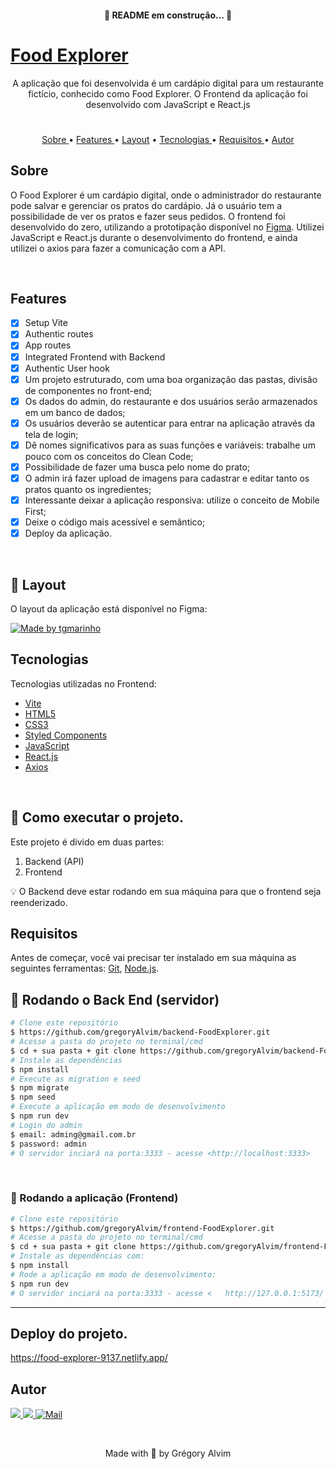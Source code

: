 <h4 align="center">
   🚧 README em construção... 🚧
</h4>

<h1>
    <a href="#"> Food Explorer </a>
</h1>

<p align="center"> A aplicação que foi desenvolvida é um cardápio digital para um restaurante fictício, conhecido como Food Explorer. O Frontend da aplicação foi desenvolvido com JavaScript e React.js </p>

#

<p align="center">
   <a href="#sobre">Sobre </a> •
   <a href="#features"> Features </a> •
   <a href="#-layout">Layout</a> •
   <a href="#tecnologias"> Tecnologias </a> •
   <a href="#requisitos"> Requisitos </a> •
   <a href="#autor"> Autor </a> 
</p>

## Sobre

O Food Explorer é um cardápio digital, onde o administrador do restaurante pode salvar e gerenciar os pratos do cardápio. Já o usuário tem a possibilidade de ver os pratos e fazer seus pedidos.
O frontend foi desenvolvido do zero, utilizando a prototipação disponível no <a href="https://www.figma.com/file/UObYagRzmvi5PY4HhmzEHM/RocketMovies/duplicate?node-id=0%3A1">Figma</a>.
Utilizei JavaScript e React.js durante o desenvolvimento do frontend, e ainda utilizei o axios para fazer a comunicação com a API.

<!-- Para visualizar uma demo do Rocket Notes, <a href="https://gregoryalvim.github.io/Rocketnotes/" target="_blank">clique aqui</a>. -->


<br/>

## Features

- [x] Setup Vite
- [x] Authentic routes
- [x] App routes
- [x] Integrated Frontend with Backend
- [x] Authentic User hook
- [x] Um projeto estruturado, com uma boa organização das pastas, divisão de componentes no front-end;
- [x] Os dados do admin, do restaurante e dos usuários serão armazenados em um banco de dados;
- [x] Os usuários deverão se autenticar para entrar na aplicação através da tela de login;
- [x] Dê nomes significativos para as suas funções e variáveis: trabalhe um pouco com os conceitos do Clean Code;
- [x] Possibilidade de fazer uma busca pelo nome do prato;
- [x] O admin irá fazer upload de imagens para cadastrar e editar tanto os pratos quanto os ingredientes;
- [x] Interessante deixar a aplicação responsiva: utilize o conceito de Mobile First;
- [x] Deixe o código mais acessível e semântico;
- [x] Deploy da aplicação.

<br/>

## 🎨 Layout

O layout da aplicação está disponível no Figma:

<a href="https://www.figma.com/file/GkqG5AUJe3ppcUEHfvOX6z/food-explorer?node-id=0%3A1">
  <img alt="Made by tgmarinho" src="https://img.shields.io/badge/Acessar%20Layout%20-Figma-%2304D361">
</a>

<br/>

## Tecnologias

Tecnologias utilizadas no Frontend:

- [Vite](https://vitejs.dev/)
- [HTML5](https://www.w3schools.com/html/default.asp)
- [CSS3](https://www.w3schools.com/css/default.asp)
- [Styled Components](https://styled-components.com/)
- [JavaScript](https://www.w3schools.com/js/)
- [React.js](https://pt-br.reactjs.org/)
- [Axios](https://axios-http.com/ptbr/)

<br/>

## 🚀 Como executar o projeto.

Este projeto é divido em duas partes:
1. Backend (API) 
2. Frontend 

💡 O Backend deve estar rodando em sua máquina para que o frontend seja reenderizado.

## Requisitos

Antes de começar, você vai precisar ter instalado em sua máquina as seguintes ferramentas:
[Git](https://git-scm.com), [Node.js](https://nodejs.org/en/). 

## 🎲 Rodando o Back End (servidor)

```bash
# Clone este repositório
$ https://github.com/gregoryAlvim/backend-FoodExplorer.git
# Acesse a pasta do projeto no terminal/cmd
$ cd + sua pasta + git clone https://github.com/gregoryAlvim/backend-FoodExplorer.git
# Instale as dependências
$ npm install
# Execute as migration e seed
$ npm migrate
$ npm seed
# Execute a aplicação em modo de desenvolvimento
$ npm run dev
# Login do admin
$ email: adming@gmail.com.br
$ password: admin
# O servidor inciará na porta:3333 - acesse <http://localhost:3333>
```

<br/>

### 🎲 Rodando a aplicação (Frontend)

```bash
# Clone este repositório
$ https://github.com/gregoryAlvim/frontend-FoodExplorer.git
# Acesse a pasta do projeto no terminal/cmd
$ cd + sua pasta + git clone https://github.com/gregoryAlvim/frontend-FoodExplorer.git
# Instale as dependências com:
$ npm install
# Rode a aplicação em modo de desenvolvimento:
$ npm run dev
# O servidor inciará na porta:3333 - acesse <   http://127.0.0.1:5173/ >
```

---
## Deploy do projeto.
https://food-explorer-9137.netlify.app/

## Autor

<div> 
  <a href="https://www.linkedin.com/in/grégory-alvim/" target="_blank">
    <img src="https://img.shields.io/badge/-LinkedIn-%230077B5?style=for-the-badge&logo=linkedin&logoColor=white" target="_blank">
  </a>

  <a href="https://instagram.com/gregori_alvim" target="_blank">
    <img src="https://img.shields.io/badge/-Instagram-%23E4405F?style=for-the-badge&logo=instagram&logoColor=white" target="_blank">
  </a>

  <a href = "mailto:gregori.alvim@gmail.com">
    <img alt="Mail" src="https://img.shields.io/badge/Gmail-D14836?style=for-the-badge&logo=gmail&logoColor=white">
  </a>
</div>


&nbsp;


<p align="center"> Made with 💙 by Grégory Alvim </p>



